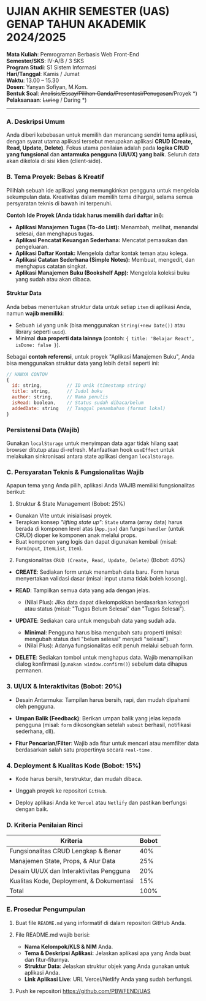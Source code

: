 # UJIAN AKHIR SEMESTER (UAS) GENAP TAHUN AKADEMIK 2024/2025

**Mata Kuliah**: Pemrograman Berbasis Web Front-End  
**Semester/SKS**: IV-A/B / 3 SKS  
**Program Studi**: S1 Sistem Informasi  
**Hari/Tanggal**: Kamis / Jumat  
**Waktu**: 13.00 – 15.30  
**Dosen**: Yanyan Sofiyan, M.Kom.  
**Bentuk Soal**: ~~Analisis/Essay/Pilihan Ganda/Presentasi/Penugasan~~/Proyek \*)  
**Pelaksanaan**: ~~Luring~~ / Daring \*)

---

### A. Deskripsi Umum
Anda diberi kebebasan untuk memilih dan merancang sendiri tema aplikasi, dengan syarat utama aplikasi tersebut merupakan aplikasi **CRUD (Create, Read, Update, Delete)**. Fokus utama penilaian adalah pada **logika CRUD yang fungsional** dan **antarmuka pengguna (UI/UX) yang baik**. Seluruh data akan dikelola di sisi klien (client-side).

### B. Tema Proyek: Bebas & Kreatif
Pilihlah sebuah ide aplikasi yang memungkinkan pengguna untuk mengelola sekumpulan data. Kreativitas dalam memilih tema dihargai, selama semua persyaratan teknis di bawah ini terpenuhi.

**Contoh Ide Proyek (Anda tidak harus memilih dari daftar ini):**
- **Aplikasi Manajemen Tugas (To-do List):** Menambah, melihat, menandai selesai, dan menghapus tugas.
- **Aplikasi Pencatat Keuangan Sederhana:** Mencatat pemasukan dan pengeluaran.
- **Aplikasi Daftar Kontak:** Mengelola daftar kontak teman atau kolega.
- **Aplikasi Catatan Sederhana (Simple Notes):** Membuat, mengedit, dan menghapus catatan singkat.
- **Aplikasi Manajemen Buku (Bookshelf App):** Mengelola koleksi buku yang sudah atau akan dibaca.

#### Struktur Data
Anda bebas menentukan struktur data untuk setiap `item` di aplikasi Anda, namun **wajib memiliki**:

- Sebuah `id` yang unik (bisa menggunakan `String(+new Date())` atau library seperti `uuid`).
- Minimal **dua properti data lainnya** (contoh: `{ title: 'Belajar React', isDone: false }`).

Sebagai **contoh referensi**, untuk proyek "Aplikasi Manajemen Buku", Anda bisa menggunakan struktur data yang lebih detail seperti ini:

```javascript
// HANYA CONTOH
{
  id: string,         // ID unik (timestamp string)
  title: string,      // Judul buku
  author: string,     // Nama penulis
  isRead: boolean,    // Status sudah dibaca/belum
  addedDate: string   // Tanggal penambahan (format lokal)
}
```
### Persistensi Data (Wajib)

Gunakan `localStorage` untuk menyimpan data agar tidak hilang saat browser ditutup atau di-refresh. Manfaatkan hook `useEffect` untuk melakukan sinkronisasi antara state aplikasi dengan `localStorage`.

### C. Persyaratan Teknis & Fungsionalitas Wajib

Apapun tema yang Anda pilih, aplikasi Anda WAJIB memiliki fungsionalitas berikut:

1. Struktur & State Management (Bobot: 25%)

- Gunakan Vite untuk inisialisasi proyek.
- Terapkan konsep _"lifting state up"_: `State` utama (array data) harus berada di komponen level atas (`App.jsx`) dan fungsi `handler` (untuk CRUD) dioper ke komponen anak melalui props.
- Buat komponen yang logis dan dapat digunakan kembali (misal: `FormInput`, `ItemList`, `Item`).

2. Fungsionalitas `CRUD (Create, Read, Update, Delete)` (Bobot: 40%)

- **CREATE**: Sediakan form untuk menambah data baru. Form harus menyertakan validasi dasar (misal: input utama tidak boleh kosong).

- **READ**: Tampilkan semua data yang ada dengan jelas.

  - (Nilai Plus): Jika data dapat dikelompokkan berdasarkan kategori atau status (misal: "Tugas Belum Selesai" dan "Tugas Selesai").

- **UPDATE**: Sediakan cara untuk mengubah data yang sudah ada.

  - **Minimal**: Pengguna harus bisa mengubah satu properti (misal: mengubah status dari "belum selesai" menjadi "selesai").
  - (Nilai Plus): Adanya fungsionalitas edit penuh melalui sebuah form.

- **DELETE**: Sediakan tombol untuk menghapus data. Wajib menampilkan dialog konfirmasi (`gunakan window.confirm()`) sebelum data dihapus permanen.

### 3. UI/UX & Interaktivitas (Bobot: 20%)

- Desain Antarmuka: Tampilan harus bersih, rapi, dan mudah dipahami oleh pengguna.

- **Umpan Balik (Feedback)**: Berikan umpan balik yang jelas kepada pengguna (misal: `form` dikosongkan setelah `submit` berhasil, notifikasi sederhana, dll).

- **Fitur Pencarian/Filter**: Wajib ada fitur untuk mencari atau memfilter data berdasarkan salah satu propertinya secara `real-time.`

### 4. Deployment & Kualitas Kode (Bobot: 15%)

- Kode harus bersih, terstruktur, dan mudah dibaca.

- Unggah proyek ke repositori `GitHub`.

- Deploy aplikasi Anda ke `Vercel` atau `Netlify` dan pastikan berfungsi dengan baik.

### D. Kriteria Penilaian Rinci

| Kriteria | Bobot |
|----------|-------|
| Fungsionalitas CRUD Lengkap & Benar | 40% |
| Manajemen State, Props, & Alur Data | 25% |
| Desain UI/UX dan Interaktivitas Pengguna | 20% |
| Kualitas Kode, Deployment, & Dokumentasi | 15% |
| Total | 100% |

### E. Prosedur Pengumpulan

1. Buat file `README.md` yang informatif di dalam repositori GitHub Anda.
2. File README.md wajib berisi:

   - **Nama Kelompok/KLS & NIM** Anda.
   - **Tema & Deskripsi Aplikasi:** Jelaskan aplikasi apa yang Anda buat dan fitur-fiturnya.
   - **Struktur Data**: Jelaskan struktur objek yang Anda gunakan untuk aplikasi Anda.
   - **Link Aplikasi Live**: URL Vercel/Netlify Anda yang sudah berfungsi.

3. Push ke repositori https://github.com/PBWFEND/UAS
